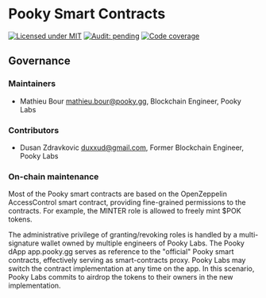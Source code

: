 # Pooky Smart Contracts

[![Licensed under MIT](https://img.shields.io/badge/license-MIT-blue?style=flat-square)](LICENSE)
[![Audit: pending](https://img.shields.io/badge/audit-pending-yellowgreen?style=flat-square)](#)
[![Code coverage](https://img.shields.io/codecov/c/gh/pooky-labs/smart-contracts?logo=codecov&style=flat-square&token=Ks4qCi1bN3)](https://app.codecov.io/gh/pooky-labs/smart-contracts)

## Governance

### Maintainers

- Mathieu Bour <mathieu.bour@pooky.gg>, Blockchain Engineer, Pooky Labs

### Contributors

- Dusan Zdravkovic <duxxud@gmail.com>, Former Blockchain Engineer, Pooky Labs

### On-chain maintenance

Most of the Pooky smart contracts are based on the OpenZeppelin AccessControl smart contract, providing fine-grained
permissions to the contracts.
For example, the MINTER role is allowed to freely mint $POK tokens.

The administrative privilege of granting/revoking roles is handled by a multi-signature wallet owned by multiple
engineers of Pooky Labs.
The Pooky dApp app.pooky.gg serves as reference to the "official" Pooky smart contracts, effectively serving as
smart-contracts proxy.
Pooky Labs may switch the contract implementation at any time on the app.
In this scenario, Pooky Labs commits to airdrop the tokens to their owners in the new implementation.
